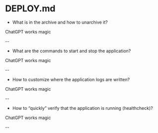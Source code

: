 # DEPLOY.md
* What is in the archive and how to unarchive it?   

ChatGPT works magic

--  

* What are the commands to start and stop the application?  

ChatGPT works magic 

--  

* How to customize where the application logs are written?  

ChatGPT works magic

--  

* How to “quickly” verify that the application is running (healthcheck)?  

ChatGPT works magic

--